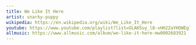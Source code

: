 ```yaml
---
title: We Like It Here
artist: snarky-puppy
wikipedia: https://en.wikipedia.org/wiki/We_Like_It_Here
youtube: https://www.youtube.com/playlist?list=OLAK5uy_l8-vHH2ZaYHOWEgl1XlBuuE1IA_VeFBoo
allmusic: https://www.allmusic.com/album/we-like-it-here-mw0002683921
---
```

